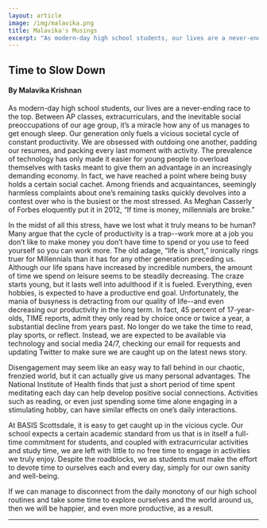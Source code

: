 ```yaml
---
layout: article
image: /img/malavika.png
title: Malavika's Musings
excerpt: "As modern-day high school students, our lives are a never-ending race to the top. Between AP classes, extracurriculars, and the inevitable social preoccupations of our age group, it’s a miracle how any of us manages to get enough sleep."
---
```


<h2>Time to Slow Down</h2>
<h4>By Malavika Krishnan</h4>

As modern-day high school students, our lives are a never-ending race to the top. Between AP classes, extracurriculars, and the inevitable social preoccupations of our age group, it’s a miracle how any of us manages to get enough sleep. Our generation only fuels a vicious societal cycle of constant productivity. We are obsessed with outdoing one another, padding our resumes, and packing every last moment with activity. The prevalence of technology has only made it easier for young people to overload themselves with tasks meant to give them an advantage in an increasingly demanding economy. In fact, we have reached a point where being busy holds a certain social cachet. Among friends and acquaintances, seemingly harmless complaints about one’s remaining tasks quickly devolves into a contest over who is the busiest or the most stressed. As Meghan Casserly of Forbes eloquently put it in 2012, “If time is money, millennials are broke.” 

In the midst of all this stress, have we lost what it truly means to be human? Many argue that the cycle of productivity is a trap--work more at a job you don’t like to make money you don’t have time to spend or you use to feed yourself so you can work more. The old adage, “life is short,” ironically rings truer for Millennials than it has for any other generation preceding us. Although our life spans have increased by incredible numbers, the amount of time we spend on leisure seems to be steadily decreasing. The craze starts young, but it lasts well into adulthood if it is fueled. Everything, even hobbies, is expected to have a productive end goal. Unfortunately, the mania of busyness is detracting from our quality of life--and even decreasing our productivity in the long term. In fact, 45 percent of 17-year-olds, TIME reports, admit they only read by choice once or twice a year, a substantial decline from years past. No longer do we take the time to read, play sports, or reflect. Instead, we are expected to be available via technology and social media 24/7, checking our email for requests and updating Twitter to make sure we are caught up on the latest news story.

Disengagement may seem like an easy way to fall behind in our chaotic, frenzied world, but it can actually give us many personal advantages. The National Institute of Health finds that just a short period of time spent meditating each day can help develop positive social connections. Activities such as reading, or even just spending some time alone engaging in a stimulating hobby, can have similar effects on one’s daily interactions.

At BASIS Scottsdale, it is easy to get caught up in the vicious cycle. Our school expects a certain academic standard from us that is in itself a full-time commitment for students, and coupled with extracurricular activities and study time, we are left with little to no free time to engage in activities we truly enjoy. Despite the roadblocks, we as students must make the effort to devote time to ourselves each and every day, simply for our own sanity and well-being. 

If we can manage to disconnect from the daily monotony of our high school routines and take some time to explore ourselves and the world around us, then we will be happier, and even more productive, as a result.  

<hr style="border-color:#7D7D7D;height:0.5px;">
